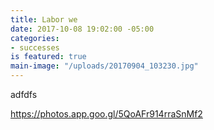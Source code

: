 ```yaml
---
title: Labor we
date: 2017-10-08 19:02:00 -05:00
categories:
- successes
is featured: true
main-image: "/uploads/20170904_103230.jpg"
---
```


adfdfs

https://photos.app.goo.gl/5QoAFr914rraSnMf2